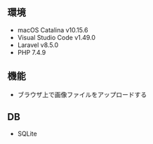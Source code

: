 ## 環境
- macOS Catalina v10.15.6
- Visual Studio Code v1.49.0
- Laravel v8.5.0
- PHP 7.4.9

## 機能
- ブラウザ上で画像ファイルをアップロードする

## DB
- SQLite
